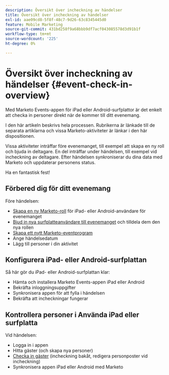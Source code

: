 ```yaml
---
description: Översikt över incheckning av händelser
title: Översikt över incheckning av händelser
exl-id: aae09cd8-5f8f-48c7-9d26-63c8345445d0
feature: Mobile Marketing
source-git-commit: 431bd258f9a68bbb9df7acf043085578d3d91b1f
workflow-type: tm+mt
source-wordcount: '225'
ht-degree: 0%

---
```


# Översikt över incheckning av händelser {#event-check-in-overview}

Med Marketo Events-appen för iPad eller Android-surfplattor är det enkelt att checka in personer direkt när de kommer till ditt evenemang.

I den här artikeln beskrivs hela processen. Rubrikerna är länkade till de separata artiklarna och vissa Marketo-aktiviteter är länkar i den här dispositionen.

Vissa aktiviteter inträffar före evenemanget, till exempel att skapa en ny roll och bjuda in deltagare. En del inträffar under händelsen, till exempel vid incheckning av deltagare. Efter händelsen synkroniserar du dina data med Marketo och uppdaterar personens status.

Ha en fantastisk fest!

## Förbered dig för ditt evenemang

Före händelsen:

* [Skapa en ny Marketo-roll](/help/marketo/product-docs/core-marketo-concepts/mobile-apps/event-check-in/grant-users-access-to-the-check-in-app.md) för iPad- eller Android-användare för evenemanget
* [Bjud in nya surfplatteanvändare till evenemanget](/help/marketo/product-docs/core-marketo-concepts/mobile-apps/event-check-in/grant-users-access-to-the-check-in-app.md) och tilldela dem den nya rollen
* [Skapa ett nytt Marketo-eventprogram](/help/marketo/product-docs/demand-generation/events/understanding-events/create-a-new-event-program.md)
* Ange händelsedatum
* Lägg till personer i din aktivitet

## Konfigurera iPad- eller Android-surfplattan

Så här gör du iPad- eller Android-surfplattan klar:

* Hämta och installera Marketo Events-appen iPad eller Android
* Bekräfta inloggningsuppgifter
* Synkronisera appen för att fylla i händelsen
* Bekräfta att incheckningar fungerar

## Kontrollera personer i Använda iPad eller surfplatta

Vid händelsen:

* Logga in i appen
* Hitta gäster (och skapa nya personer)
* [Checka in gäster](/help/marketo/product-docs/core-marketo-concepts/mobile-apps/event-check-in/check-people-into-your-event-from-your-tablet.md) (incheckning bakåt, redigera personposter vid incheckning)
* Synkronisera appen iPad eller Android med Marketo
